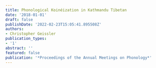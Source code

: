 ```yaml
---
title: Phonological Koinéization in Kathmandu Tibetan
date: '2018-01-01'
draft: false
publishDate: '2022-02-23T15:05:41.895508Z'
authors:
- Christopher Geissler
publication_types:
- '1'
abstract: ''
featured: false
publication: '*Proceedings of the Annual Meetings on Phonology*'
---
```


